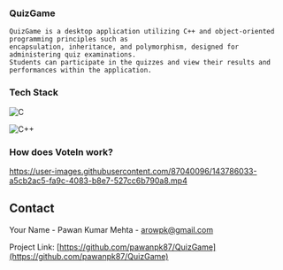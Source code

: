 ### QuizGame
```
QuizGame is a desktop application utilizing C++ and object-oriented programming principles such as 
encapsulation, inheritance, and polymorphism, designed for administering quiz examinations. 
Students can participate in the quizzes and view their results and performances within the application.
```
### Tech Stack
![C](https://img.shields.io/badge/c-%2300599C.svg?style=for-the-badge&logo=c&logoColor=white)

![C++](https://img.shields.io/badge/c++-%2300599C.svg?style=for-the-badge&logo=c%2B%2B&logoColor=white)
 
### How does VoteIn work?
https://user-images.githubusercontent.com/87040096/143786033-a5cb2ac5-fa9c-4083-b8e7-527cc6b790a8.mp4

<!-- CONTACT -->
## Contact

Your Name - Pawan Kumar Mehta - arowpk@gmail.com

Project Link: [https://github.com/pawanpk87/QuizGame](https://github.com/pawanpk87/QuizGame)
